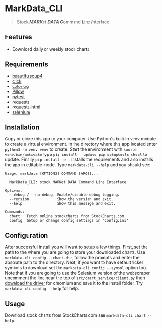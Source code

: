 # MarkData_CLI

> Stock ***MARK***et ***DATA*** ***C***ommand ***L***ine ***I***nterface

## Features

* Download daily or weekly stock charts

## Requirements

* [beautifulsoup4](https://www.crummy.com/software/BeautifulSoup/bs4/doc/)
* [click](https://palletsprojects.com/p/click/)
* [colorlog](https://pypi.org/project/colorlog/)
* [Pillow](https://pillow.readthedocs.io/en/stable/)
* [pytest](https://pypi.org/project/pytest/)
* [requests](https://docs.python-requests.org/en/master/)
* [requests-html](https://pypi.org/project/requests-html/)
* [selenium](https://pypi.org/project/selenium/)

## Installation

Copy or clone this app to your computer. Use Python's built in venv module to create a virtual environment. In the directory where this app located enter `python3 -m venv venv` to create. Start the environment with `source venv/bin/activate` type `pip install --update pip setuptools wheel` to update. Finally `pip install -e .` installs the requirements and also installs the app in editable mode. Type `markdata-cli --help` and you should see:
```
Usage: markdata [OPTIONS] COMMAND [ARGS]...

  MarkData_CLI: stock MARKet DATA Command Line Interface

Options:
  --debug / --no-debug  Enable/disable debug logging.
  --version             Show the version and exit.
  --help                Show this message and exit.

Commands:
  chart   Fetch online stockcharts from StockCharts.com
  config  Setup or change config settings in 'config.ini'
```

## Configuration

After successful install you will want to setup a few things. First, set the path to the where you are going to store your downloaded charts. Use `markdata-cli config --chart-dir`, follow the prompts and enter the absolute path to the directory. Next, if you want to have default ticker symbols to download set the `markdata-cli config --symbol` option too. Note that if you are going to use the Selenium version of the webscraper uncomment the line near the top of `src/chart_service/client.py` then [download the driver](https://www.selenium.dev/documentation/webdriver/getting_started/install_drivers/) for chromium and save it to the install folder. Try `markdata-cli config --help` for help.

## Usage

Download stock charts from StockCharts.com see `markdata-cli chart --help`.
